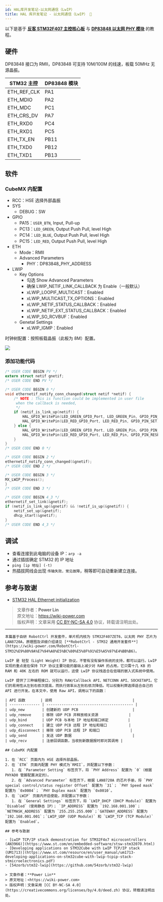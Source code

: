 ```yaml
---
id: HAL库开发笔记-以太网通信（LwIP）
title: HAL 库开发笔记 - 以太网通信（LwIP） 🚧
---
```


以下是基于 [**反客 STM32F407 主控核心板**](https://item.taobao.com/item.htm?spm=a230r.1.14.16.57314534365ZlN&id=569068950037&ns=1&abbucket=4#detail) 与 [**DP83848 以太网 PHY 模块**](https://item.taobao.com/item.htm?spm=a230r.1.14.1.38df5bd3YTS6rE&id=12873819988&ns=1&abbucket=4#detail) 的教程。

## 硬件

DP83848 接口为 RMII，DP83848 可支持 10M/100M 的线速，板载 50MHz 无源晶振。

| STM32 主控  | DP83848 模块 |
| ----------- | ------------ |
| ETH_REF_CLK | PA1          |
| ETH_MDIO    | PA2          |
| ETH_MDC     | PC1          |
| ETH_CRS_DV  | PA7          |
| ETH_RXD0    | PC4          |
| ETH_RXD1    | PC5          |
| ETH_TX_EN   | PB11         |
| ETH_TXD0    | PB12         |
| ETH_TXD1    | PB13         |

## 软件

### CubeMX 内配置

- RCC：HSE 选择外部晶振
- SYS
  - DEBUG：SW
- GPIO
  - PA15：`USER_BTN`, Input, Pull-up
  - PC13：`LED_GREEN`, Output Push Pull, level High
  - PC14：`LED_BLUE`, Output Push Pull, level High
  - PC15：`LED_RED`, Output Push Pull, level High
- ETH
  - Mode：RMII
  - Advanced Parameters
    - PHY：DP83848_PHY_ADDRESS
- LWIP
  - Key Options
    - 勾选 Show Advanced Parameters
    - 确保 LWIP_NETIF_LINK_CALLBACK 为 Enable（一般默认）
    - xLWIP_LOOPIF_MULTICAST：Enabled
    - xLWIP_MULTICAST_TX_OPTIONS：Enabled
    - xLWIP_NETIF_STATUS_CALLBACK：Enabled
    - xLWIP_NETIF_EXT_STATUS_CALLBACK：Enabled
    - xLWIP_SO_RCVBUF：Enabled
  - Genetal Settings
    - xLWIP_IGMP：Enabled

时钟树配置：按照板载晶振（此板为 8M）配置。

![](https://cos.wiki-power.com/img/20220702145310.png)

### 添加功能代码

```c title="main.c"
/* USER CODE BEGIN PV */
extern struct netif gnetif;
/* USER CODE END PV */

/* USER CODE BEGIN 0 */
void ethernetif_notify_conn_changed(struct netif *netif) {
	/* NOTE : This is function could be implemented in user file
	 when the callback is needed,
	 */
	if (netif_is_link_up(netif)) {
		HAL_GPIO_WritePin(LED_GREEN_GPIO_Port, LED_GREEN_Pin, GPIO_PIN_RESET);
		HAL_GPIO_WritePin(LED_RED_GPIO_Port, LED_RED_Pin, GPIO_PIN_SET);
	} else {
		HAL_GPIO_WritePin(LED_GREEN_GPIO_Port, LED_GREEN_Pin, GPIO_PIN_SET);
		HAL_GPIO_WritePin(LED_RED_GPIO_Port, LED_RED_Pin, GPIO_PIN_RESET);
	}
}
/* USER CODE END 0 */

/* USER CODE BEGIN 2 */
ethernetif_notify_conn_changed(&gnetif);
/* USER CODE END 2 */

/* USER CODE BEGIN 3 */
MX_LWIP_Process();
}
/* USER CODE END 3 */
```

```c title="lwip.c"
/* USER CODE BEGIN 4_3 */
ethernetif_set_link(&gnetif);
if (netif_is_link_up(&gnetif) && !netif_is_up(&gnetif)) {
	netif_set_up(&gnetif);
	dhcp_start(&gnetif);
}
/* USER CODE END 4_3 */
```

## 调试

- 查看连接到此电脑的设备 IP：`arp -a`
- 通过插拔确定 STM32 的 IP 地址
- `ping [ip 地址] (-t)`
- 热插拔网线会出现 `传输失败，常见故障`，稍等即可自动重新建立连接。

## 参考与致谢

- [STM32 HAL Ethernet initialization](https://blog.naver.com/eziya76/221852430347)

> 文章作者：**Power Lin**  
> 原文地址：<https://wiki-power.com>  
> 版权声明：文章采用 [CC BY-NC-SA 4.0](https://creativecommons.org/licenses/by/4.0/deed.zh) 协议，转载请注明出处。

---

```
本篇基于自研 RobotCtrl 开发套件，单片机内核为 STM32F407ZET6，以太网 PHY 芯片为 LAN8720A，原理图及详细介绍请见 [**RobotCtrl - STM32 通用开发套件**](https://wiki-power.com/RobotCtrl-STM32%E9%80%9A%E7%94%A8%E5%BC%80%E5%8F%91%E5%A5%97%E4%BB%B6)。

LwIP 是 轻型（Light Weight）IP 协议，不管有没有操作系统的支持，都可以运行。LwIP 实现的重点是在保持 TCP 协议主要功能的基础上减少对 RAM 的占用，它只需十几 KB 的 RAM 和 40K 左右的 ROM 就可以运行，这使 LwIP 协议栈适合在低端的嵌入式系统中使用。

LwIP 提供了三种编程接口，分别为 RAW/Callback API、NETCONN API、SOCKETAPI。它们的易用性从左到右依次提高，而执行效率从左到右依次降低。可以权衡利弊选择适合自己的 API 进行开发。在本文中，使用 Raw API，调用以下的函数：

| API 函数       | 说明                                     |
| -------------- | ---------------------------------------- |
| udp_new        | 创建新的 UDP PCB                         |
| udp_remove     | 移除 UDP PCB 并释放相关资源              |
| udp_bind       | UDP PCB 与本地 IP 地址和端口绑定         |
| udp_connect    | 建立 UDP PCB 远程 IP 地址和端口          |
| udp_disconnect | 移除 UDP PCB 远程 IP 和端口              |
| udp_send       | 发送 UDP 数据                            |
| udp_recv       | 注册回调函数，当收到新数据报时即对其调用 |

## CubeMX 内配置

1. 在 `RCC` 页面内为 HSE 选择外部晶振。
2. 在 `ETH` 页面内配置 PHY 模式为`RMII`，并配置以下参数：
   1. 在 `Parameter Setting` 标签页下，将 `PHY Address` 配置为 `0`（根据 PHYAD0 管脚配置决定的）。
   2. 在 `Advanced Parameter` 标签页下，根据 LAN8720A 的芯片手册，将 `PHY special control/status register Offset` 配置为 `31`； `PHY Speed mask` 配置为 `0x0004`； `PHY Duplex mask` 配置为 `0x0010`。
3. 在 `LWIP` 页面内开启使能，并配置以下参数：
   1. 在 `General Settings` 标签页下，将 `LWIP_DHCP (DHCP Module)` 配置为 `Disabled`（使用静态 IP）； `IP_ADDRESS` 配置为 `192.168.001.100`； `NETMASK_ADDRESS` 配置为 `255.255.255.000`；`GATEWAY_ADDRESS` 配置为 `192.168.001.001`；`LWIP_UDP (UDP Module)` 和 `LWIP_TCP (TCP Module)` 配置为 `Enabled`。

## 参考与致谢

- [LwIP TCP/IP stack demonstration for STM32F4x7 microcontrollers (AN3966)](https://www.st.com/en/embedded-software/stsw-stm32070.html)
- [Developing applications on STM32Cube with LwIP TCP/IP stack (UM1713)](https://www.st.com/resource/en/user_manual/um1713-developing-applications-on-stm32cube-with-lwip-tcpip-stack-stmicroelectronics.pdf)
- [54zorb/stm32-lwip](https://github.com/54zorb/stm32-lwip)

> 文章作者：**Power Lin**
> 原文地址：<https://wiki-power.com>
> 版权声明：文章采用 [CC BY-NC-SA 4.0](https://creativecommons.org/licenses/by/4.0/deed.zh) 协议，转载请注明出处。

```
